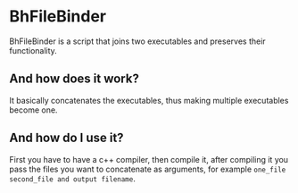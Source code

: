 # BhFileBinder
BhFileBinder is a script that joins two executables and preserves their functionality.

## And how does it work?
It basically concatenates the executables, thus making multiple executables become one.

## And how do I use it?
First you have to have a c++ compiler, then compile it, after compiling it you pass the files you want to concatenate as arguments, for example ```one_file second_file and output filename```.
